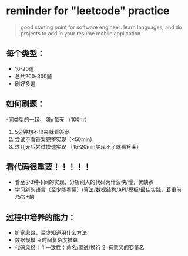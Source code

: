 # reminder for "leetcode" practice

>good starting point for software engineer:
>learn languages, and do projects to add in your resume
>mobile application

## 每个类型： 
- 10-20道
- 总共200-300题
- 刷好多遍

## 如何刷题：
-同类型的一起， 3hr每天 （100hr）
1. 5分钟想不出来就看答案
2. 尝试不看答案完整实现（<50min）
3. 过几天后尝试快速实现 （15-20min实现不了就看答案）

## 看代码很重要！！！！！
- 看至少3种不同的实现，分析别人的代码为什么快/慢，优缺点
- 学习新的语言（至少能看懂）/算法/数据结构/API/模板/最佳实践，着重前75%+的

## 过程中培养的能力：

- 扩宽思路，至少知道用什么方法
- 数据规模 ->时间复杂度推算
- 代码风格： 1.一致性：命名/缩进/换行 2. 有意义的变量名





